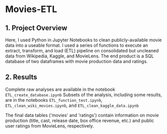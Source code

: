 # Movies-ETL

## 1. Project Overview

Here, I used Python in Jupyter Notebooks to clean publicly-available movie data into a useable format. 
I used a series of functions to execute an extract, transform, and load (ETL) pipeline on consolidated but uncleaned data
from Wikipedia, Kaggle, and MovieLens. The end product is a SQL database of two dataframes with movie production data and ratings.

## 2. Results

Complete raw analyses are available in the notebook ```ETL_create_database.ipynb```
Subsets of the analysis, including some results, are in the notebooks ```ETL_function_test.ipynb```, 
```ETL_clean_wiki_movies.ipynb```, and ```ETL_clean_kaggle_data.ipynb```

The final data tables ('movies' and 'ratings') contain information on movie production (title, cast, release date, box office revenue, etc.) and
public user ratings from MovieLens, respectively. 
